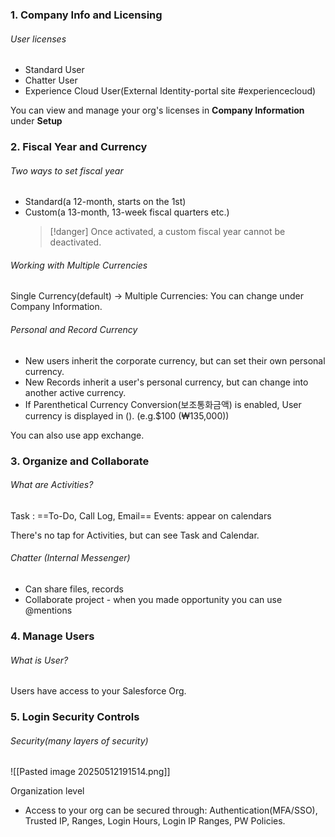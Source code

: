 
### 1. Company Info and Licensing

###### User licenses
- Standard User
- Chatter User
- Experience Cloud User(External Identity-portal site #experiencecloud)

You can view and manage your org's licenses in **Company Information** under **Setup**

### 2. Fiscal Year and Currency

###### Two ways to set fiscal year 
- Standard(a 12-month, starts on the 1st) 
- Custom(a 13-month, 13-week fiscal quarters etc.)
  >[!danger] Once activated, a custom fiscal year cannot be deactivated.

###### Working with Multiple Currencies
Single Currency(default) -> Multiple Currencies: You can change under Company Information.

###### Personal and Record Currency 
- New users inherit the corporate currency, but can set their own personal currency.
- New Records inherit a user's personal currency, but can change into another active currency.
- If Parenthetical Currency Conversion(보조통화금액) is enabled, User currency is displayed in (). (e.g.$100 (₩135,000))

You can also use app exchange.

### 3. Organize and Collaborate

###### What are Activities?
Task : ==To-Do, Call Log, Email==
Events: appear on calendars

There's no tap for Activities, but can see Task and Calendar.

###### Chatter (Internal Messenger)
- Can share files, records
- Collaborate project - when you made opportunity you can use @mentions


### 4. Manage Users

###### What is User?
Users have access to your Salesforce Org.


### 5. Login Security Controls

###### Security(many layers of security)
![[Pasted image 20250512191514.png]]

Organization level
- Access to your org can be secured through:
  Authentication(MFA/SSO), Trusted IP, Ranges, Login Hours, Login IP Ranges, PW Policies.



